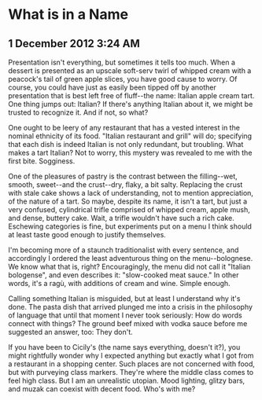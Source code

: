 # What is in a Name
## 1 December 2012 3:24 AM

Presentation isn't everything, but sometimes it tells too much. When a dessert is presented as an upscale soft-serv twirl of whipped cream with a peacock's tail of green apple slices, you have good cause to worry. Of course, you could have just as easily been tipped off by another presentation that is best left free of fluff--the name: Italian apple cream tart. One thing jumps out: Italian? If there's anything Italian about it, we might be trusted to recognize it. And if not, so what?

One ought to be leery of any restaurant that has a vested interest in the nominal ethnicity of its food. "Italian restaurant and grill" will do; specifying that each dish is indeed Italian is not only redundant, but troubling. What makes a tart Italian? Not to worry, this mystery was revealed to me with the first bite. Sogginess.

One of the pleasures of pastry is the contrast between the filling--wet, smooth, sweet--and the crust--dry, flaky, a bit salty. Replacing the crust with stale cake shows a lack of understanding, not to mention appreciation, of the nature of a tart. So maybe, despite its name, it isn't a tart, but just a very confused, cylindrical trifle comprised of whipped cream, apple mush, and dense, buttery cake. Wait, a trifle wouldn't have such a rich cake. Eschewing categories is fine, but experiments put on a menu I think should at least taste good enough to justify themselves.

I'm becoming more of a staunch traditionalist with every sentence, and accordingly I ordered the least adventurous thing on the menu--bolognese. We know what that is, right? Encouragingly, the menu did not call it "Italian bologense", and even describes it: "slow-cooked meat sauce." In other words, it's a ragù, with additions of cream and wine. Simple enough.

Calling something Italian is misguided, but at least I understand why it's done. The pasta dish that arrived plunged me into a crisis in the philosophy of language that until that moment I never took seriously: How do words connect with things? The ground beef mixed with vodka sauce before me suggested an answer, too: They don't.

If you have been to Cicily's (the name says everything, doesn't it?), you might rightfully wonder why I expected anything but exactly what I got from a restaurant in a shopping center. Such places are not concerned with food, but with purveying class markers. They're where the middle class comes to feel high class. But I am an unrealistic utopian. Mood lighting, glitzy bars, and muzak can coexist with decent food. Who's with me?